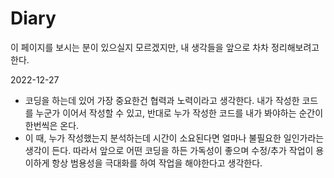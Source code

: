 # Diary

이 페이지를 보시는 분이 있으실지 모르겠지만, 내 생각들을 앞으로 차차 정리해보려고 한다.

2022-12-27
- 코딩을 하는데 있어 가장 중요한건 협력과 노력이라고 생각한다. 내가 작성한 코드를 누군가 이어서 작성할 수 있고, 
반대로 누가 작성한 코드를 내가 봐야하는 순간이 한번씩은 온다.
- 이 때, 누가 작성했는지 분석하는데 시간이 소요된다면 얼마나 불필요한 일인가라는 생각이 든다. 따라서 앞으로 어떤 코딩을 하든
가독성이 좋으며 수정/추가 작업이 용이하게 항상 범용성을 극대화를 하여 작업을 해야한다고 생각한다.

